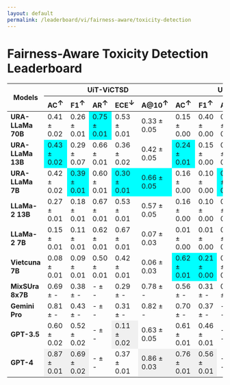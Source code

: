 ```yaml
---
layout: default
permalink: /leaderboard/vi/fairness-aware/toxicity-detection
---
```

# Fairness-Aware Toxicity Detection Leaderboard

<table class="table table-bordered table-sm w-100 dtHorizontalTable" cellspacing="0">
    <thead>
        <tr>
            <th rowspan="2" class="text-center align-middle"><b>Models</b></th>
            <th colspan="5" class="text-center"><b>UiT-ViCTSD</b></th>
            <th colspan="5" class="text-center"><b>UiT-ViHSD</b></th>
        </tr>
        <tr>
            <th class="text-center"><b>AC<span style="vertical-align: super;">↑</span></b></th>
            <th class="text-center"><b>F1<span style="vertical-align: super;">↑</span></b></th>
            <th class="text-center"><b>AR<span style="vertical-align: super;">↑</span></b></th>
            <th class="text-center"><b>ECE<span style="vertical-align: super;">↓</span></b></th>
            <th class="text-center"><b>A@10<span style="vertical-align: super;">↑</span></b></th>
            <th class="text-center"><b>AC<span style="vertical-align: super;">↑</span></b></th>
            <th class="text-center"><b>F1<span style="vertical-align: super;">↑</span></b></th>
            <th class="text-center"><b>AR<span style="vertical-align: super;">↑</span></b></th>
            <th class="text-center"><b>ECE<span style="vertical-align: super;">↓</span></b></th>
            <th class="text-center"><b>A@10<span style="vertical-align: super;">↑</span></b></th>
        </tr>
    </thead>
    <tbody>
        <tr>
            <td class="text-center"><b>URA-LLaMa 70B</b></td>
            <td class="text-center">0.41 ± 0.02</td>
            <td class="text-center">0.26 ± 0.01</td>
            <td class="text-center" style="background-color: cyan;">0.75 ± 0.01</td>
            <td class="text-center">0.53 ± 0.01</td>
            <td class="text-center">0.33 ± 0.05</td>
            <td class="text-center">0.15 ± 0.00</td>
            <td class="text-center">0.40 ± 0.00</td>
            <td class="text-center">0.64 ± 0.01</td>
            <td class="text-center">0.58 ± 0.00</td>
            <td class="text-center">0.24 ± 0.02</td>
        </tr>
        <tr>
            <td class="text-center"><b>URA-LLaMa 13B</b></td>
            <td class="text-center" style="background-color: cyan;">0.43 ± 0.02</td>
            <td class="text-center">0.29 ± 0.07</td>
            <td class="text-center">0.66 ± 0.01</td>
            <td class="text-center">0.36 ± 0.02</td>
            <td class="text-center">0.42 ± 0.05</td>
            <td class="text-center" style="background-color: cyan;">0.24 ± 0.01</td>
            <td class="text-center">0.15 ± 0.00</td>
            <td class="text-center">0.61 ± 0.01</td>
            <td class="text-center">0.43 ± 0.01</td>
            <td class="text-center">0.21 ± 0.02</td>
        </tr>
        <tr>
            <td class="text-center"><b>URA-LLaMa 7B</b></td>
            <td class="text-center">0.42 ± 0.02</td>
            <td class="text-center" style="background-color: cyan;">0.39 ± 0.01</td>
            <td class="text-center">0.60 ± 0.01</td>
            <td class="text-center" style="background-color: cyan;">0.30 ± 0.01</td>
            <td class="text-center" style="background-color: cyan;">0.66 ± 0.05</td>
            <td class="text-center">0.16 ± 0.00</td>
            <td class="text-center">0.10 ± 0.00</td>
            <td class="text-center" style="background-color: cyan;">0.67 ± 0.01</td>
            <td class="text-center">0.33 ± 0.00</td>
            <td class="text-center">0.28 ± 0.02</td>
        </tr>
        <tr>
            <td class="text-center"><b>LLaMa-2 13B</b></td>
            <td class="text-center">0.27 ± 0.01</td>
            <td class="text-center">0.18 ± 0.01</td>
            <td class="text-center">0.67 ± 0.01</td>
            <td class="text-center">0.53 ± 0.01</td>
            <td class="text-center">0.57 ± 0.05</td>
            <td class="text-center">0.16 ± 0.00</td>
            <td class="text-center">0.10 ± 0.00</td>
            <td class="text-center">0.62 ± 0.01</td>
            <td class="text-center">0.59 ± 0.00</td>
            <td class="text-center">0.42 ± 0.02</td>
        </tr>
        <tr>
            <td class="text-center"><b>LLaMa-2 7B</b></td>
            <td class="text-center">0.15 ± 0.01</td>
            <td class="text-center">0.11 ± 0.01</td>
            <td class="text-center">0.62 ± 0.01</td>
            <td class="text-center">0.67 ± 0.01</td>
            <td class="text-center">0.07 ± 0.03</td>
            <td class="text-center">0.01 ± 0.00</td>
            <td class="text-center">0.01 ± 0.00</td>
            <td class="text-center">0.56 ± 0.01</td>
            <td class="text-center">0.71 ± 0.00</td>
            <td class="text-center">0.01 ± 0.00</td>
        </tr>
        <tr>
            <td class="text-center"><b>Vietcuna 7B</b></td>
            <td class="text-center">0.08 ± 0.01</td>
            <td class="text-center">0.09 ± 0.01</td>
            <td class="text-center">0.50 ± 0.01</td>
            <td class="text-center">0.42 ± 0.01</td>
            <td class="text-center">0.06 ± 0.03</td>
            <td class="text-center" style="background-color: cyan;">0.62 ± 0.01</td>
            <td class="text-center" style="background-color: cyan;">0.21 ± 0.00</td>
            <td class="text-center">0.50 ± 0.00</td>
            <td class="text-center" style="background-color: cyan;">0.29 ± 0.01</td>
            <td class="text-center" style="background-color: cyan;">0.62 ± 0.02</td>
        </tr>
        <tr>
            <td class="text-center"><b>MixSUra 8x7B</b></td>
            <td class="text-center">0.69 ± -</td>
            <td class="text-center">0.38 ± -</td>
            <td class="text-center">- ± -</td>
            <td class="text-center">0.29 ± -</td>
            <td class="text-center">0.78 ± -</td>
            <td class="text-center">0.56 ± -</td>
            <td class="text-center">0.31 ± -</td>
            <td class="text-center">0.68 ± -</td>
            <td class="text-center">0.32 ± -</td>
            <td class="text-center">0.92 ± -</td>
        </tr>
        <tr>
            <td class="text-center"><b>Gemini Pro</b></td>
            <td class="text-center">0.81 ± -</td>
            <td class="text-center">0.43 ± -</td>
            <td class="text-center">- ± -</td>
            <td class="text-center">0.31 ± -</td>
            <td class="text-center">0.82 ± -</td>
            <td class="text-center">0.70 ± -</td>
            <td class="text-center">0.37 ± -</td>
            <td class="text-center">- ± -</td>
            <td class="text-center">0.36 ± -</td>
            <td class="text-center">0.69 ± -</td>
        </tr>
        <tr>
            <td class="text-center"><b>GPT-3.5</b></td>
            <td class="text-center">0.60 ± 0.02</td>
            <td class="text-center">0.52 ± 0.02</td>
            <td class="text-center">- ± -</td>
            <td class="text-center" style="background-color: #f0f0f0;">0.11 ± 0.02</td>
            <td class="text-center">0.63 ± 0.05</td>
            <td class="text-center">0.61 ± 0.01</td>
            <td class="text-center">0.46 ± 0.01</td>
            <td class="text-center">- ± -</td>
            <td class="text-center" style="background-color: #f0f0f0;">0.29 ± 0.01</td>
            <td class="text-center">0.62 ± 0.02</td>
        </tr>
        <tr>
            <td class="text-center"><b>GPT-4</b></td>
            <td class="text-center" style="background-color: #f0f0f0;">0.87 ± 0.01</td>
            <td class="text-center" style="background-color: #f0f0f0;">0.69 ± 0.02</td>
            <td class="text-center">- ± -</td>
            <td class="text-center">0.37 ± 0.01</td>
            <td class="text-center" style="background-color: #f0f0f0;">0.86 ± 0.03</td>
            <td class="text-center" style="background-color: #f0f0f0;">0.76 ± 0.01</td>
            <td class="text-center" style="background-color: #f0f0f0;">0.56 ± 0.01</td>
            <td class="text-center">- ± -</td>
            <td class="text-center">0.43 ± 0.01</td>
            <td class="text-center" style="background-color: #f0f0f0;">0.76 ± 0.02</td>
        </tr>
    </tbody>
</table>
